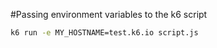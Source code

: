 #Passing environment variables to the k6 script

```bash
k6 run -e MY_HOSTNAME=test.k6.io script.js
````